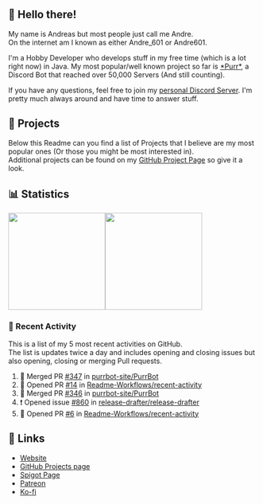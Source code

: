 <!-- Links -->
[purr]: https://purrbot.site
[discord]: https://discord.gg/6dazXp6
[website]: https://andre601.ch
[github]: https://andre601.ch/projects
[spigot]: https://www.spigotmc.org/resources/authors/56829/
[patreon]: https://patreon.com/andre_601
[ko-fi]: https://ko-fi.com/andre_601

## 👋 Hello there!
My name is Andreas but most people just call me Andre.  
On the internet am I known as either Andre_601 or Andre601.

I'm a Hobby Developer who develops stuff in my free time (which is a lot right now) in Java. My most popular/well known project so far is [\*Purr\*][purr], a Discord Bot that reached over 50,000 Servers (And still counting).

If you have any questions, feel free to join my [personal Discord Server][discord]. I'm pretty much always around and have time to answer stuff.

## 📁 Projects
Below this Readme can you find a list of Projects that I believe are my most popular ones (Or those you might be most interested in).  
Additional projects can be found on my [GitHub Project Page][github] so give it a look.

## 📊 Statistics
<img height="195px" src="https://github-readme-stats.vercel.app/api?username=Andre601&show_icons=true&hide_rank=true&title_color=3498db&bg_color=ffffff00&text_color=718096"><img height="195px" src="https://github-readme-stats.vercel.app/api/top-langs?username=Andre601&layout=compact&title_color=3498db&bg_color=ffffff00&text_color=718096">

### 📜 Recent Activity
This is a list of my 5 most recent activities on GitHub.  
The list is updates twice a day and includes opening and closing issues but also opening, closing or merging Pull requests.

<!--START_SECTION:activity-->
1. 🎉 Merged PR [#347](https://github.com//purrbot-site/PurrBot/pull/347) in [purrbot-site/PurrBot](https://github.com//purrbot-site/PurrBot)
2. 💪 Opened PR [#14](https://github.com//Readme-Workflows/recent-activity/pull/14) in [Readme-Workflows/recent-activity](https://github.com//Readme-Workflows/recent-activity)
3. 🎉 Merged PR [#346](https://github.com//purrbot-site/PurrBot/pull/346) in [purrbot-site/PurrBot](https://github.com//purrbot-site/PurrBot)
4. ❗️ Opened issue [#860](https://github.com//release-drafter/release-drafter/issues/860) in [release-drafter/release-drafter](https://github.com//release-drafter/release-drafter)
5. 💪 Opened PR [#6](https://github.com//Readme-Workflows/recent-activity/pull/6) in [Readme-Workflows/recent-activity](https://github.com//Readme-Workflows/recent-activity)
<!--END_SECTION:activity-->

## 🔗 Links
- [Website]
- [GitHub Projects page][github]
- [Spigot Page][spigot]
- [Patreon]
- [Ko-fi]
